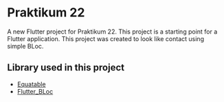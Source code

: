 # Praktikum 22

A new Flutter project for Praktikum 22. This project is a starting point for a Flutter application. This project was created to look like contact using simple BLoc.

## Library used in this project
- [Equatable](https://pub.dev/packages/equatable)
- [Flutter_BLoc](https://pub.dev/packages/flutter_bloc)
